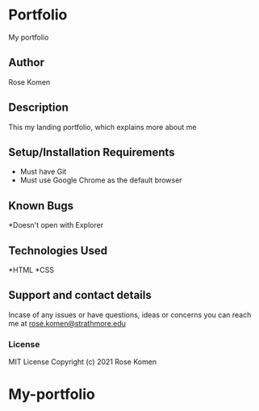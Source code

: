 # Portfolio

My portfolio

## Author

Rose Komen

## Description

This my landing portfolio, which explains more about me

## Setup/Installation Requirements

* Must have Git
* Must use Google Chrome as the default browser

## Known Bugs

*Doesn't open with Explorer

## Technologies Used

*HTML
*CSS
## Support and contact details

Incase of any issues or have questions, ideas or concerns you can reach me at rose.komen@strathmore.edu

### License

MIT License
Copyright (c) 2021 Rose Komen
# My-portfolio

